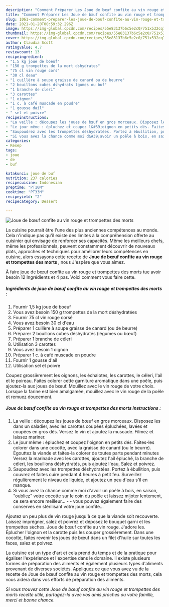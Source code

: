 ```yaml
---
description: "Comment Préparer Les Joue de bœuf confite au vin rouge et trompettes des morts"
title: "Comment Préparer Les Joue de bœuf confite au vin rouge et trompettes des morts"
slug: 1061-comment-preparer-les-joue-de-bouf-confite-au-vin-rouge-et-trompettes-des-morts
date: 2021-01-20T00:59:32.296Z
image: https://img-global.cpcdn.com/recipes/55e83137b6c5e2c0/751x532cq70/joue-de-boeuf-confite-au-vin-rouge-et-trompettes-des-morts-photo-principale-de-la-recette.jpg
thumbnail: https://img-global.cpcdn.com/recipes/55e83137b6c5e2c0/751x532cq70/joue-de-boeuf-confite-au-vin-rouge-et-trompettes-des-morts-photo-principale-de-la-recette.jpg
cover: https://img-global.cpcdn.com/recipes/55e83137b6c5e2c0/751x532cq70/joue-de-boeuf-confite-au-vin-rouge-et-trompettes-des-morts-photo-principale-de-la-recette.jpg
author: Claudia Scott
ratingvalue: 4.7
reviewcount: 13
recipeingredient:
- "1,5 kg joue de boeuf"
- "150 g trompettes de la mort dshydrates"
- "75 cl vin rouge cors"
- "30 cl deau"
- "1 cuillère à soupe graisse de canard ou de beurre"
- "2 bouillons cubes dshydrats lgumes ou buf"
- "1 branche de cleri"
- "3 carottes"
- "1 oignon"
- "1 c. à café muscade en poudre"
- "1 gousse dail"
- " sel et poivre"
recipeinstructions:
- "La veille : découpez les joues de bœuf en gros morceaux. Disposez les dans un saladier, avec les carottes coupées épluchées, lavées et coupées en gros dés. Versez le vin et ajoutez la muscade. Filmez et laissez mariner."
- "Le jour même : épluchez et coupez l&#39;oignon en petits dés. Faites-les colorer dans une cocotte, avec la graisse de canard (ou le beurre). Égouttez la viande et faites-la colorer de toutes parts pendant minutes Versez la marinade avec les carottes, ajoutez l&#39;ail épluché, la branche de céleri, les bouillons déshydratés, puis ajoutez l&#39;eau, Salez et poivrez."
- "Saupoudrez avec les trompettes déshydratées. Portez à ébullition, puis couvrez et faites cuire pendant 4 heures à petit feu. Surveillez régulièrement le niveau de liquide, et ajoutez un peu d&#39;eau s&#39;il en manque."
- "Si vous avez la chance comme moi d&#39;avoir un poêle à bois, en saison, &#34;oubliez&#34; votre cocotte sur le coin du poêle et laissez mijoter lentement, ce sera encore meilleur...   vous pouvez également faire des conserves en stérilisant votre joue confite..."
categories:
- Resep
tags:
- joue
- de
- buf

katakunci: joue de buf 
nutrition: 237 calories
recipecuisine: Indonesian
preptime: "PT10M"
cooktime: "PT33M"
recipeyield: "2"
recipecategory: Dessert

---
```



![Joue de bœuf confite au vin rouge et trompettes des morts](https://img-global.cpcdn.com/recipes/55e83137b6c5e2c0/751x532cq70/joue-de-boeuf-confite-au-vin-rouge-et-trompettes-des-morts-photo-principale-de-la-recette.jpg)

La cuisine pourrait être l'une des plus anciennes compétences au monde. Cela n'indique pas qu'il existe des limites à la compréhension offerte au cuisinier qui envisage de renforcer ses capacités. Même les meilleurs chefs, même les professionnels, peuvent constamment découvrir de nouveaux plats, approches et techniques pour améliorer leurs compétences en cuisine, alors essayons cette recette de <strong> Joue de bœuf confite au vin rouge et trompettes des morts </strong>, nous J'espère que vous aimez.

<!--inarticleads1-->

À faire joue de bœuf confite au vin rouge et trompettes des morts tue avoir besoin 12 Ingrédients et 4 pas. Voici comment vous faire cette.

##### Ingrédients de joue de bœuf confite au vin rouge et trompettes des morts :

1. Fournir 1,5 kg joue de boeuf
1. Vous avez besoin 150 g trompettes de la mort déshydratées
1. Fournir 75 cl vin rouge corsé
1. Vous avez besoin 30 cl d&#39;eau
1. Préparer 1 cuillère à soupe graisse de canard (ou de beurre)
1. Préparer 2 bouillons cubes déshydratés (légumes ou bœuf)
1. Préparer 1 branche de céleri
1. Utilisation 3 carottes
1. Vous avez besoin 1 oignon
1. Préparer 1 c. à café muscade en poudre
1. Fournir 1 gousse d&#39;ail
1. Utilisation  sel et poivre


Coupez grossièrement les oignons, les échalotes, les carottes, le céleri, l&#39;ail et le poireau. Faites colorer cette garniture aromatique dans une poêle, puis ajoutez-la aux joues de bœuf. Mouillez avec le vin rouge de votre choix. Lorsque la farine est bien amalgamée, mouillez avec le vin rouge de la poêle et remuez doucement. 

<!--inarticleads2-->

##### Joue de bœuf confite au vin rouge et trompettes des morts instructions :

1. La veille : découpez les joues de bœuf en gros morceaux. Disposez les dans un saladier, avec les carottes coupées épluchées, lavées et coupées en gros dés. Versez le vin et ajoutez la muscade. Filmez et laissez mariner.
1. Le jour même : épluchez et coupez l&#39;oignon en petits dés. Faites-les colorer dans une cocotte, avec la graisse de canard (ou le beurre). Égouttez la viande et faites-la colorer de toutes parts pendant minutes Versez la marinade avec les carottes, ajoutez l&#39;ail épluché, la branche de céleri, les bouillons déshydratés, puis ajoutez l&#39;eau, Salez et poivrez.
1. Saupoudrez avec les trompettes déshydratées. Portez à ébullition, puis couvrez et faites cuire pendant 4 heures à petit feu. Surveillez régulièrement le niveau de liquide, et ajoutez un peu d&#39;eau s&#39;il en manque.
1. Si vous avez la chance comme moi d&#39;avoir un poêle à bois, en saison, &#34;oubliez&#34; votre cocotte sur le coin du poêle et laissez mijoter lentement, ce sera encore meilleur... -  -  vous pouvez également faire des conserves en stérilisant votre joue confite...


Ajoutez un peu plus de vin rouge jusqu&#39;à ce que la viande soit recouverte. Laissez imprégner, salez et poivrez et déposez le bouquet garni et les trompettes sèches. Joue de bœuf confite au vin rouge. J&#39;adore les. Éplucher l&#39;oignon et la carotte puis les couper grossièrement. Dans une cocotte, faites revenir les joues de bœuf dans un filet d&#39;huile sur toutes les faces, salez et poivrez. 

<!--inarticleads1-->

<p>
La cuisine est un type d'art et cela prend du temps et de la pratique pour égaliser l'expérience et l'expertise dans le domaine. Il existe plusieurs formes de préparation des aliments et également plusieurs types d'aliments provenant de diverses sociétés. Appliquez ce que vous avez vu de la recette de Joue de bœuf confite au vin rouge et trompettes des morts, cela vous aidera dans vos efforts de préparation des aliments.
</p>

<p>
<i>Si vous trouvez cette Joue de bœuf confite au vin rouge et trompettes des morts recette utile, partagez-la avec vos amis proches ou votre famille, merci et bonne chance.</i>
</p>
